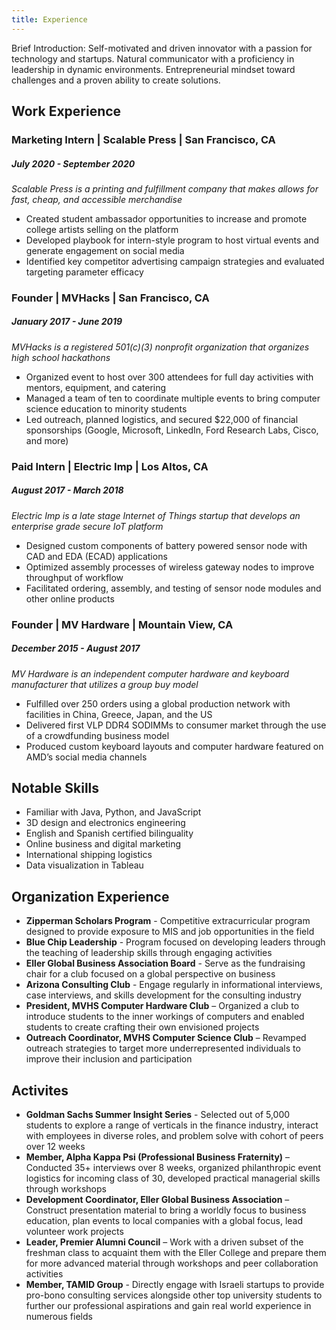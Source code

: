 ```yaml
---
title: Experience
---
```

Brief Introduction: Self-motivated and driven innovator with a passion for technology and startups. Natural communicator with a proficiency in leadership in dynamic environments. Entrepreneurial mindset toward challenges and a proven ability to create solutions.

## Work Experience

### Marketing Intern | Scalable Press | San Francisco, CA
##### July 2020 - September 2020
_Scalable Press is a printing and fulfillment company that makes allows for fast, cheap, and accessible merchandise_
*  Created student ambassador opportunities to increase and promote college artists selling on the platform
*  Developed playbook for intern-style program to host virtual events and generate engagement on social media
*  Identified key competitor advertising campaign strategies and evaluated targeting parameter efficacy

### Founder | MVHacks | San Francisco, CA
##### January 2017 - June 2019
_MVHacks is a registered 501(c)(3) nonprofit organization that organizes high school hackathons_
* Organized event to host over 300 attendees for full day activities with mentors, equipment, and catering
* Managed a team of ten to coordinate multiple events to bring computer science education to minority students
* Led outreach, planned logistics, and secured $22,000 of financial sponsorships (Google, Microsoft, LinkedIn, Ford Research Labs, Cisco, and more)

### Paid Intern | Electric Imp | Los Altos, CA	
##### August 2017 - March 2018
_Electric Imp is a late stage Internet of Things startup that develops an enterprise grade secure IoT platform_
* Designed custom components of battery powered sensor node with CAD and EDA (ECAD) applications
* Optimized assembly processes of wireless gateway nodes to improve throughput of workflow
* Facilitated ordering, assembly, and testing of sensor node modules and other online products

### Founder | MV Hardware | Mountain View, CA	
##### December 2015 - August 2017
_MV Hardware is an independent computer hardware and keyboard manufacturer that utilizes a group buy model_
* Fulfilled over 250 orders using a global production network with facilities in China, Greece, Japan, and the US
* Delivered first VLP DDR4 SODIMMs to consumer market through the use of a crowdfunding business model
* Produced custom keyboard layouts and computer hardware featured on AMD’s social media channels

## Notable Skills
* Familiar with Java, Python, and JavaScript
* 3D design and electronics engineering
* English and Spanish certified bilinguality
* Online business and digital marketing
* International shipping logistics
* Data visualization in Tableau

## Organization Experience

* **Zipperman Scholars Program** - Competitive extracurricular program designed to provide exposure to MIS and job opportunities in the field
* **Blue Chip Leadership** - Program focused on developing leaders through the teaching of leadership skills through engaging activities
* **Eller Global Business Association Board** - Serve as the fundraising chair for a club focused on a global perspective on business
* **Arizona Consulting Club** - Engage regularly in informational interviews, case interviews, and skills development for the consulting industry
* **President, MVHS Computer Hardware Club** – Organized a club to introduce students to the inner workings of computers and enabled students to create crafting their own envisioned projects
* **Outreach Coordinator, MVHS Computer Science Club** – Revamped outreach strategies to target more underrepresented individuals to improve their inclusion and participation

## Activites

* **Goldman Sachs Summer Insight Series** - Selected out of 5,000 students to explore a range of verticals in the finance industry, interact with employees in diverse roles, and problem solve with cohort of peers over 12 weeks
* **Member, Alpha Kappa Psi (Professional Business Fraternity)** – Conducted 35+ interviews over 8 weeks, organized philanthropic event logistics for incoming class of 30, developed practical managerial skills through workshops
* **Development Coordinator, Eller Global Business Association** – Construct presentation material to bring a worldly focus to business education, plan events to local companies with a global focus, lead volunteer work projects
* **Leader, Premier Alumni Council** – Work with a driven subset of the freshman class to acquaint them with the Eller College and prepare them for more advanced material through workshops and peer collaboration activities
* **Member, TAMID Group** - Directly engage with Israeli startups to provide pro-bono consulting services alongside other top university students to further our professional aspirations and gain real world experience in numerous fields
